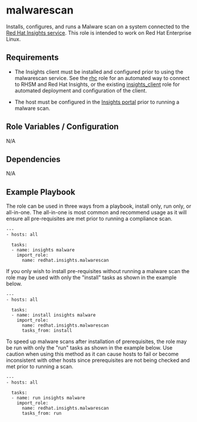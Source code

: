malwarescan
========

Installs, configures, and runs a Malware scan on a system connected to the [Red Hat Insights service](https://access.redhat.com/documentation/en-us/red_hat_insights/).  This role is intended to work on Red Hat Enterprise Linux.

Requirements
------------
- The Insights client must be installed and configured prior to using the malwarescan service. See the [rhc](https://github.com/linux-system-roles/rhc) role for an automated way to connect to RHSM and Red Hat Insights, or the existing [insights_client](../insights_client/README.md) role for automated deployment and configuration of the client.

- The host must be configured in the [Insights portal](https://console.redhat.com/insights/malware) prior to running a malware scan.

Role Variables / Configuration
--------------

N/A

Dependencies
------------

N/A

Example Playbook
----------------

The role can be used in three ways from a playbook, install only, run only, or all-in-one. The all-in-one is most common and recommend usage as it will ensure all pre-requisites are met prior to running a compliance scan.

```
---
- hosts: all
  
  tasks:
  - name: insights malware
    import_role:
      name: redhat.insights.malwarescan
```

If you only wish to install pre-requisites without running a malware scan the role may be used with only the "install" tasks as shown in the example below. 

```
---
- hosts: all

  tasks:
  - name: install insights malware
    import_role:
      name: redhat.insights.malwarescan
      tasks_from: install
```

To speed up malware scans after installation of prerequisites, the role may be run with only the "run" tasks as shown in the example below. Use caution when using this method as it can cause hosts to fail or become inconsistent with other hosts since prerequisites are not being checked and met prior to running a scan.

```
---
- hosts: all

  tasks:
  - name: run insights malware
    import_role:
      name: redhat.insights.malwarescan
      tasks_from: run
```
